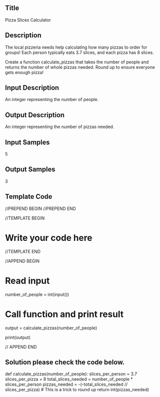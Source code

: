 ## Title
Pizza Slices Calculator

## Description
The local pizzeria needs help calculating how many pizzas to order for groups! Each person typically eats 3.7 slices, and each pizza has 8 slices.

Create a function calculate_pizzas that takes the number of people and returns the number of whole pizzas needed.
Round up to ensure everyone gets enough pizza!

## Input Description
An integer representing the number of people.

## Output Description
An integer representing the number of pizzas needed.

## Input Samples
5

## Output Samples
3

## Template Code
//PREPEND BEGIN
//PREPEND END

//TEMPLATE BEGIN

# Write your code here
//TEMPLATE END

//APPEND BEGIN
# Read input
number_of_people = int(input())

# Call function and print result
output = calculate_pizzas(number_of_people)

print(output)

// APPEND END


## Solution please check the code below.
def calculate_pizzas(number_of_people):
    slices_per_person = 3.7
    slices_per_pizza = 8
    total_slices_needed = number_of_people * slices_per_person
    pizzas_needed = -(-total_slices_needed // slices_per_pizza)  # This is a trick to round up
    return int(pizzas_needed)